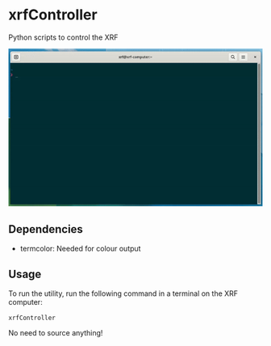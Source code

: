 # xrfController
Python scripts to control the XRF

![Demo GIF Showing the basic usage of the tool](https://github.com/nyuad-astroparticle/xrfController/blob/main/demo.gif)

## Dependencies
- termcolor: Needed for colour output

## Usage 
To run the utility, run the following command in a terminal on the XRF computer:
```
xrfController
```
No need to source anything!
